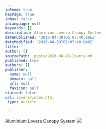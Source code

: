 ```yaml
---
inFeed: true
hasPage: true
inNav: false
inLanguage: null
keywords: []
description: Aluminium Lovera Canopy System
datePublished: '2016-04-30T06:07:40.866Z'
dateModified: '2016-04-30T06:07:40.048Z'
title: ''
author: []
sourcePath: _posts/2016-04-25-lovera.md
published: true
authors: []
publisher:
  name: null
  domain: null
  url: null
  favicon: null
starred: false
url: lovera/index.html
_type: Article

---
```

Aluminium Lovera Canopy System
![](https://the-grid-user-content.s3-us-west-2.amazonaws.com/9854dc6f-a23d-4550-8d4e-85a6c18aee87.jpg)
